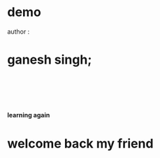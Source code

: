 # demo
author : <h1>ganesh singh;<h1>
<br>
<h4>learning again</h4>
<h1> welcome back my friend</h1>

